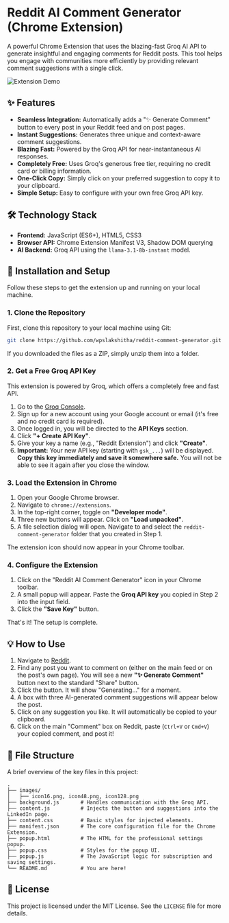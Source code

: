 # Reddit AI Comment Generator (Chrome Extension)

A powerful Chrome Extension that uses the blazing-fast Groq AI API to generate insightful and engaging comments for Reddit posts. This tool helps you engage with communities more efficiently by providing relevant comment suggestions with a single click.

<!-- TODO: Add a GIF or screenshot of the extension in action. A short screen recording converted to a GIF is highly recommended. -->
![Extension Demo](https://github.com/wpslakshitha/reddit-comment-generator/blob/main/images/demo.gif?raw=true)

## ✨ Features

- **Seamless Integration:** Automatically adds a "✨ Generate Comment" button to every post in your Reddit feed and on post pages.
- **Instant Suggestions:** Generates three unique and context-aware comment suggestions.
- **Blazing Fast:** Powered by the Groq API for near-instantaneous AI responses.
- **Completely Free:** Uses Groq's generous free tier, requiring no credit card or billing information.
- **One-Click Copy:** Simply click on your preferred suggestion to copy it to your clipboard.
- **Simple Setup:** Easy to configure with your own free Groq API key.

## 🛠️ Technology Stack

- **Frontend:** JavaScript (ES6+), HTML5, CSS3
- **Browser API:** Chrome Extension Manifest V3, Shadow DOM querying
- **AI Backend:** Groq API using the `llama-3.1-8b-instant` model.

## 🚀 Installation and Setup

Follow these steps to get the extension up and running on your local machine.

### 1. Clone the Repository

First, clone this repository to your local machine using Git:

```bash
git clone https://github.com/wpslakshitha/reddit-comment-generator.git
```

If you downloaded the files as a ZIP, simply unzip them into a folder.

### 2. Get a Free Groq API Key

This extension is powered by Groq, which offers a completely free and fast API.

1.  Go to the [Groq Console](https://console.groq.com/keys).
2.  Sign up for a new account using your Google account or email (it's free and no credit card is required).
3.  Once logged in, you will be directed to the **API Keys** section.
4.  Click **"+ Create API Key"**.
5.  Give your key a name (e.g., "Reddit Extension") and click **"Create"**.
6.  **Important:** Your new API key (starting with `gsk_...`) will be displayed. **Copy this key immediately and save it somewhere safe.** You will not be able to see it again after you close the window.

### 3. Load the Extension in Chrome

1.  Open your Google Chrome browser.
2.  Navigate to `chrome://extensions`.
3.  In the top-right corner, toggle on **"Developer mode"**.
4.  Three new buttons will appear. Click on **"Load unpacked"**.
5.  A file selection dialog will open. Navigate to and select the `reddit-comment-generator` folder that you created in Step 1.

The extension icon should now appear in your Chrome toolbar.

### 4. Configure the Extension

1.  Click on the "Reddit AI Comment Generator" icon in your Chrome toolbar.
2.  A small popup will appear. Paste the **Groq API key** you copied in Step 2 into the input field.
3.  Click the **"Save Key"** button.

That's it! The setup is complete.

## 💡 How to Use

1.  Navigate to [Reddit](https://www.reddit.com/).
2.  Find any post you want to comment on (either on the main feed or on the post's own page). You will see a new **"✨ Generate Comment"** button next to the standard "Share" button.
3.  Click the button. It will show "Generating..." for a moment.
4.  A box with three AI-generated comment suggestions will appear below the post.
5.  Click on any suggestion you like. It will automatically be copied to your clipboard.
6.  Click on the main "Comment" box on Reddit, paste (`Ctrl+V` or `Cmd+V`) your copied comment, and post it!

## 📂 File Structure

A brief overview of the key files in this project:

```
.
├── images/
│   ├── icon16.png, icon48.png, icon128.png
├── background.js       # Handles communication with the Groq API.
├── content.js          # Injects the button and suggestions into the LinkedIn page.
├── content.css         # Basic styles for injected elements.
├── manifest.json       # The core configuration file for the Chrome Extension.
├── popup.html          # The HTML for the professional settings popup.
├── popup.css           # Styles for the popup UI.
├── popup.js            # The JavaScript logic for subscription and saving settings.
└── README.md           # You are here!
```

## 📄 License

This project is licensed under the MIT License. See the `LICENSE` file for more details.
